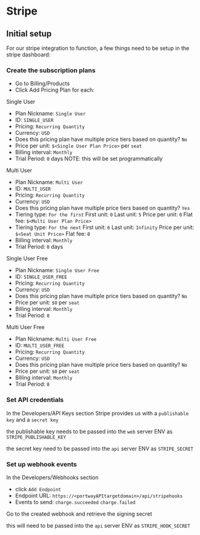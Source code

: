 # Stripe

## Initial setup

For our stripe integration to function, a few things need to be setup in the stripe dashboard:

### Create the subscription plans

  - Go to Billing/Products
  - Click Add Pricing Plan for each:

Single User
  - Plan Nickname: `Single User`
  - ID: `SINGLE_USER`
  - Pricing: `Recurring Quantity`
  - Currency: `USD`
  - Does this pricing plan have multiple price tiers based on quantity? `No`
  - Price per unit: `$<Single User Plan Price>` per `seat`
  - Billing interval: `Monthly`
  - Trial Period: `0` days NOTE: this will be set programmatically

Multi User
  - Plan Nickname: `Multi User`
  - ID: `MULTI_USER`
  - Pricing: `Recurring Quantity`
  - Currency: `USD`
  - Does this pricing plan have multiple price tiers based on quantity? `Yes`
  - Tiering type: `For the first`	First unit: `0`	Last unit: `5`	Price per unit: `0`	Flat fee: `$<Multi User Plan Price>`
  - Tiering type: `For the next` First unit: `6` Last unit: `Infinity` Price per unit: `$<Seat Unit Price>` Flat fee: `0`
  - Billing interval: `Monthly`
  - Trial Period: `0` days

Single User Free
  - Plan Nickname: `Single User Free`
  - ID: `SINGLE_USER_FREE`
  - Pricing: `Recurring Quantity`
  - Currency: `USD`
  - Does this pricing plan have multiple price tiers based on quantity? `No`
  - Price per unit: `$0` per `seat`
  - Billing interval: `Monthly`
  - Trial Period: `0`

Multi User Free
  - Plan Nickname: `Multi User Free`
  - ID: `MULTI_USER_FREE`
  - Pricing: `Recurring Quantity`
  - Currency: `USD`
  - Does this pricing plan have multiple price tiers based on quantity? `No`
  - Price per unit: `$0` per `seat`
  - Billing interval: `Monthly`
  - Trial Period: `0`

### Set API credentials

In the Developers/API Keys section Stripe provides us with a `publishable key` and a `secret key`

the publishable key needs to be passed into the `web` server ENV as `STRIPE_PUBLISHABLE_KEY`

the secret key need to be passed into the `api` server ENV as `STRIPE_SECRET`

### Set up webhook events

In the Developers/Webhooks section

- click `Add Endpoint`
- Endpoint URL: `https://<portwayAPItargetdomain>/api/stripehooks`
- Events to send: `charge.succeeded` `charge.failed`

Go to the created webhook and retrieve the signing secret

this will need to be passed into the `api` server ENV as `STRIPE_HOOK_SECRET`
